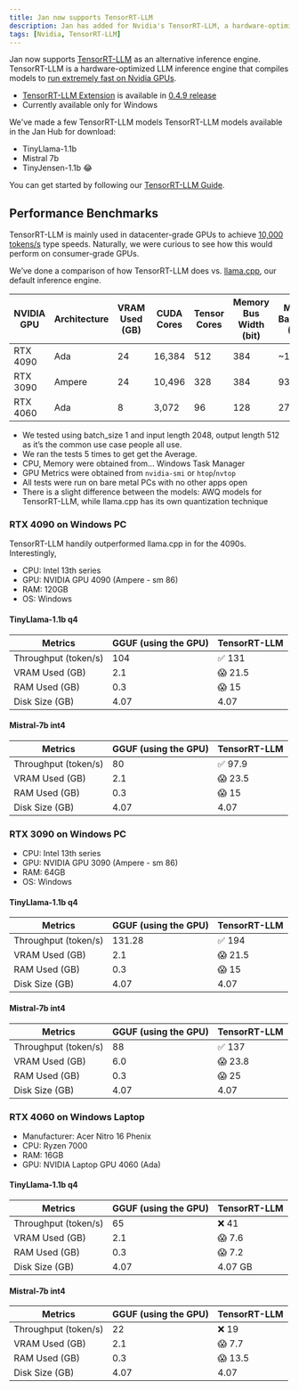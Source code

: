 ```yaml
---
title: Jan now supports TensorRT-LLM
description: Jan has added for Nvidia's TensorRT-LLM, a hardware-optimized LLM inference engine that runs very fast on Nvidia GPUs
tags: [Nvidia, TensorRT-LLM]
---
```


Jan now supports [TensorRT-LLM](https://github.com/NVIDIA/TensorRT-LLM) as an alternative inference engine. TensorRT-LLM is a hardware-optimized LLM inference engine that compiles models to [run extremely fast on Nvidia GPUs](https://blogs.nvidia.com/blog/tensorrt-llm-windows-stable-diffusion-rtx/).

- [TensorRT-LLM Extension](/guides/providers/tensorrt-llm) is available in [0.4.9 release](https://github.com/janhq/jan/releases/tag/v0.4.9)
- Currently available only for Windows

We've made a few TensorRT-LLM models TensorRT-LLM models available in the Jan Hub for download:

- TinyLlama-1.1b 
- Mistral 7b
- TinyJensen-1.1b 😂 

You can get started by following our [TensorRT-LLM Guide](/guides/providers/tensorrt-llm). 

## Performance Benchmarks

TensorRT-LLM is mainly used in datacenter-grade GPUs to achieve [10,000 tokens/s](https://nvidia.github.io/TensorRT-LLM/blogs/H100vsA100.html) type speeds. Naturally, we were curious to see how this would perform on consumer-grade GPUs. 

We’ve done a comparison of how TensorRT-LLM does vs. [llama.cpp](https://github.com/ggerganov/llama.cpp), our default inference engine.

| NVIDIA GPU | Architecture | VRAM Used (GB) | CUDA Cores | Tensor Cores | Memory Bus Width (bit) | Memory Bandwidth (GB/s) |
| ---------- | ------------ | -------------- | ---------- | ------------ | ---------------------- | ----------------------- |
| RTX 4090   | Ada          | 24             | 16,384     | 512          | 384                    | ~1000                   |
| RTX 3090   | Ampere       | 24             | 10,496     | 328          | 384                    | 935.8                   |
| RTX 4060   | Ada          | 8              | 3,072      | 96           | 128                    | 272                     |

- We tested using batch_size 1 and input length 2048, output length 512 as it’s the common use case people all use. 
- We ran the tests 5 times to get get the Average.
- CPU, Memory were obtained from... Windows Task Manager
- GPU Metrics were obtained from `nvidia-smi` or `htop`/`nvtop`
- All tests were run on bare metal PCs with no other apps open
- There is a slight difference between the models: AWQ models for TensorRT-LLM, while llama.cpp has its own quantization technique

### RTX 4090 on Windows PC

TensorRT-LLM handily outperformed llama.cpp in for the 4090s. Interestingly, 

- CPU: Intel 13th series
- GPU: NVIDIA GPU 4090 (Ampere - sm 86)
- RAM: 120GB
- OS: Windows

#### TinyLlama-1.1b q4

| Metrics              | GGUF (using the GPU) | TensorRT-LLM |
| -------------------- | -------------------- | ------------ |
| Throughput (token/s) | 104                  | ✅ 131       |
| VRAM Used (GB)       | 2.1                  | 😱 21.5      |
| RAM Used (GB)        | 0.3                  | 😱 15        |
| Disk Size (GB)       | 4.07                 | 4.07         |

#### Mistral-7b int4

| Metrics              | GGUF (using the GPU) | TensorRT-LLM |
| -------------------- | -------------------- | ------------ |
| Throughput (token/s) | 80                   | ✅ 97.9      |
| VRAM Used (GB)       | 2.1                  | 😱 23.5      |
| RAM Used (GB)        | 0.3                  | 😱 15        |
| Disk Size (GB)       | 4.07                 | 4.07         |

### RTX 3090 on Windows PC

- CPU: Intel 13th series
- GPU: NVIDIA GPU 3090 (Ampere - sm 86)
- RAM: 64GB
- OS: Windows

#### TinyLlama-1.1b q4

| Metrics              | GGUF (using the GPU) | TensorRT-LLM |
| -------------------- | -------------------- | ------------ |
| Throughput (token/s) | 131.28               | ✅ 194       |
| VRAM Used (GB)       | 2.1                  | 😱 21.5      |
| RAM Used (GB)        | 0.3                  | 😱 15        |
| Disk Size (GB)       | 4.07                 | 4.07         |

#### Mistral-7b int4

| Metrics              | GGUF (using the GPU) | TensorRT-LLM |
| -------------------- | -------------------- | ------------ |
| Throughput (token/s) | 88                   | ✅ 137       |
| VRAM Used (GB)       | 6.0                  | 😱 23.8      |
| RAM Used (GB)        | 0.3                  | 😱 25        |
| Disk Size (GB)       | 4.07                 | 4.07         |

### RTX 4060 on Windows Laptop

- Manufacturer: Acer Nitro 16 Phenix
- CPU: Ryzen 7000
- RAM: 16GB
- GPU: NVIDIA Laptop GPU 4060 (Ada)

#### TinyLlama-1.1b q4

| Metrics              | GGUF (using the GPU) | TensorRT-LLM |
| -------------------- | -------------------- | ------------ |
| Throughput (token/s) | 65                   | ❌ 41        |
| VRAM Used (GB)       | 2.1                  | 😱 7.6       |
| RAM Used (GB)        | 0.3                  | 😱 7.2       |
| Disk Size (GB)       | 4.07                 | 4.07 GB      |

#### Mistral-7b int4

| Metrics              | GGUF (using the GPU) | TensorRT-LLM |
| -------------------- | -------------------- | ------------ |
| Throughput (token/s) | 22                   | ❌ 19        |
| VRAM Used (GB)       | 2.1                  | 😱 7.7       |
| RAM Used (GB)        | 0.3                  | 😱 13.5      |
| Disk Size (GB)       | 4.07                 | 4.07         |
